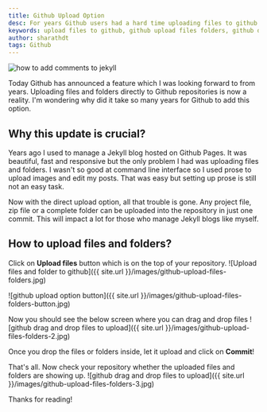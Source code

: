 ```yaml
---
title: Github Upload Option
desc: For years Github users had a hard time uploading files to github repositories but now github has provided an option to upload files and folders directly into repositories!
keywords: upload files to github, github upload files folders, github drag and drop upload
author: sharathdt
tags: Github
---
```


<img alt="how to add comments to jekyll" title="jekyll comments" itemprop="thumbnailUrl" src="{{ site.url }}/images/upload-option-github.jpg">

<i class="fa fa-quote-left fa-3x fa-pull-left fa-border"></i>Today Github has announced a feature which I was looking forward to from years. Uploading files and folders directly to Github repositories is now a reality. I'm wondering why did it take so many years for Github to add this option.

## Why this update is crucial?
Years ago I used to manage a Jekyll blog hosted on Github Pages. It was beautiful, fast and responsive but the only problem I had was uploading files and folders. I wasn't so good at command line interface so I used prose to upload images and edit my posts. That was easy but setting up prose is still not an easy task.

Now with the direct upload option, all that trouble is gone. Any project file, zip file or a complete folder can be uploaded into the repository in just one commit. This will impact a lot for those who manage Jekyll blogs like myself. 

## How to upload files and folders?

Click on **Upload files** button which is on the top of your repository.
![Upload files and folder to github]({{ site.url }}/images/github-upload-files-folders.jpg)

![github upload option button]({{ site.url }}/images/github-upload-files-folders-button.jpg)

Now you should see the below screen where you can drag and drop files
![github drag and drop files to upload]({{ site.url }}/images/github-upload-files-folders-2.jpg)

Once you drop the files or folders inside, let it upload and click on **Commit**! 

That's all. Now check your repository whether the uploaded files and folders are showing up.
![github drag and drop files to upload]({{ site.url }}/images/github-upload-files-folders-3.jpg)

Thanks for reading!

